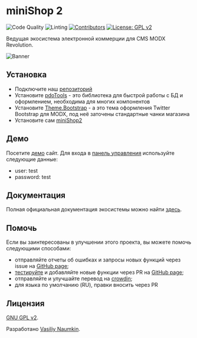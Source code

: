 # miniShop 2

![Code Quality](https://github.com/modx-pro/miniShop2/actions/workflows/phpcs.yml/badge.svg)
![Linting](https://github.com/modx-pro/miniShop2/actions/workflows/lint.yml/badge.svg)
[![Contributors](https://img.shields.io/github/contributors/modx-pro/miniShop2.svg?style=flat-square)](https://github.com/modx-pro/miniShop2/graphs/contributors)
[![License: GPL v2](https://img.shields.io/badge/License-GPL%20v2-blue.svg?style=flat-square)](https://www.gnu.org/licenses/gpl-2.0)

Ведущая экосистема электронной коммерции для CMS MODX Revolution.

![Banner](https://file.modx.pro/files/3/2/0/320623bc5e63ec239ffdf21e56ee5d88.png)

## Установка

- Подключите наш [репозиторий](https://modstore.pro/info/connection)
- Установите [pdoTools](https://modstore.pro/packages/utilities/pdotools) - это библиотека для быстрой работы с БД и оформлением, необходима для многих компонентов
- Установите [Theme.Bootstrap](https://modstore.pro/packages/sites-themes/theme.bootstrap) - а это тема оформления Twitter Bootstrap для MODX, под неё заточены стандартные чанки магазина
- Установите сам [miniShop2](https://modstore.pro/packages/ecommerce/minishop2)

## Демо

Посетите [демо](https://minishop2.com/) сайт. Для входа в [панель управления](https://minishop2.com/manager/) используйте следующие данные:

- user: test
- password: test

## Документация

Полная официальная документация экосистемы можно найти [здесь](https://docs.modx.pro/komponentyi/minishop2).

## Помочь

Если вы заинтересованы в улучшении этого проекта, вы можете помочь следующими способами:

- отправляйте отчеты об ошибках и запросы новых функций через issue на [GitHub page](https://github.com/modx-pro/miniShop2/issues);
- [тестируйте](https://modx.pro/development/20251) и добавляйте новые функции через PR на [GitHub page](https://github.com/modx-pro/miniShop2/pulls);
- отправляйте и улучшайте перевод на [crowdin](https://crowdin.com/project/minishop2-ecommerce);
- для языка по умолчанию (RU), правки вносить через PR

## Лицензия

[GNU GPL v2](https://opensource.org/licenses/GPL-2.0).

Разработано [Vasiliy Naumkin](https://github.com/bezumkin).
